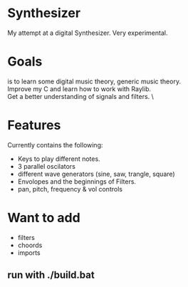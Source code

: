 # Synthesizer

My attempt at a digital Synthesizer. Very experimental.

# Goals

is to learn some digital music theory, generic music theory.\
Improve my C and learn how to work with Raylib.\
Get a better understanding of signals and filters. \

# Features

Currently contains the following:

- Keys to play different notes.
- 3 parallel oscilators
- different wave generators (sine, saw, trangle, square)
- Envolopes and the beginnings of Filters.
- pan, pitch, frequency & vol controls

# Want to add

- filters
- choords
- imports

## run with ./build.bat
